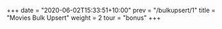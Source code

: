 +++
date = "2020-06-02T15:33:51+10:00"
prev = "/bulkupsert/1"
title = "Movies Bulk Upsert"
weight = 2
tour = "bonus"
+++
